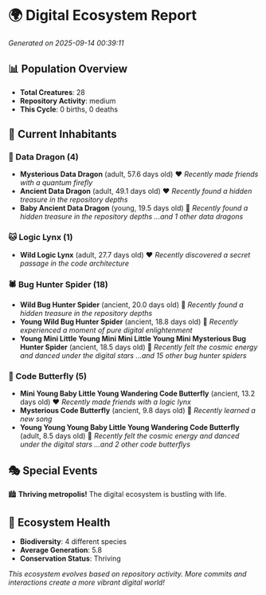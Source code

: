# 🌍 Digital Ecosystem Report
*Generated on 2025-09-14 00:39:11*

## 📊 Population Overview
- **Total Creatures**: 28
- **Repository Activity**: medium
- **This Cycle**: 0 births, 0 deaths

## 👥 Current Inhabitants

### 🐉 Data Dragon (4)
- **Mysterious Data Dragon** (adult, 57.6 days old) ❤️
  *Recently made friends with a quantum firefly*
- **Ancient Data Dragon** (adult, 49.1 days old) ❤️
  *Recently found a hidden treasure in the repository depths*
- **Baby Ancient Data Dragon** (young, 19.5 days old) 💚
  *Recently found a hidden treasure in the repository depths*
  *...and 1 other data dragons*

### 🐱 Logic Lynx (1)
- **Wild Logic Lynx** (adult, 27.7 days old) ❤️
  *Recently discovered a secret passage in the code architecture*

### 🕷️ Bug Hunter Spider (18)
- **Wild Bug Hunter Spider** (ancient, 20.0 days old) 💛
  *Recently found a hidden treasure in the repository depths*
- **Young Wild Bug Hunter Spider** (ancient, 18.8 days old) 💛
  *Recently experienced a moment of pure digital enlightenment*
- **Young Mini Little Young Mini Mini Little Young Mini Mysterious Bug Hunter Spider** (ancient, 18.5 days old) 💛
  *Recently felt the cosmic energy and danced under the digital stars*
  *...and 15 other bug hunter spiders*

### 🦋 Code Butterfly (5)
- **Mini Young Baby Little Young Wandering Code Butterfly** (ancient, 13.2 days old) ❤️
  *Recently made friends with a logic lynx*
- **Mysterious Code Butterfly** (ancient, 9.8 days old) 💛
  *Recently learned a new song*
- **Young Young Young Baby Little Young Wandering Code Butterfly** (adult, 8.5 days old) 💚
  *Recently felt the cosmic energy and danced under the digital stars*
  *...and 2 other code butterflys*

## 🎭 Special Events

🏙️ **Thriving metropolis!** The digital ecosystem is bustling with life.

## 🔬 Ecosystem Health
- **Biodiversity**: 4 different species
- **Average Generation**: 5.8
- **Conservation Status**: Thriving

*This ecosystem evolves based on repository activity. More commits and interactions create a more vibrant digital world!*